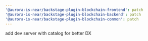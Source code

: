 ```yaml
---
'@aurora-is-near/backstage-plugin-blockchain-frontend': patch
'@aurora-is-near/backstage-plugin-blockchain-backend': patch
'@aurora-is-near/backstage-plugin-blockchain-common': patch
---
```


add dev server with catalog for better DX
